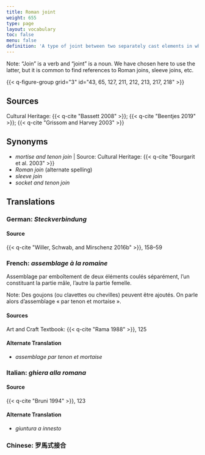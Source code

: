 ```yaml
---
title: Roman joint
weight: 655
type: page
layout: vocabulary
toc: false
menu: false
definition: 'A type of joint between two separately cast elements in which one element slots into the hollow “sleeve” of the other. The joint is generally further secured using pins, rivets, or by %%soldering%%.'
---
```


<div class="backmatter">
Note: “Join” is a verb and “joint” is a noun. We have chosen here to use the latter, but it is common to find references to Roman joins, sleeve joins, etc.
</div>

{{< q-figure-group grid="3" id="43, 65, 127, 211, 212, 213, 217, 218" >}}

## Sources

Cultural Heritage: {{< q-cite "Bassett 2008" >}}; {{< q-cite "Beentjes 2019" >}}; {{< q-cite "Grissom and Harvey 2003" >}}

## Synonyms

- *mortise and tenon join* | Source: Cultural Heritage: {{< q-cite "Bourgarit et al. 2003" >}}
- *Roman join* (alternate spelling)
- *sleeve join*
- *socket and tenon join*

## Translations

<div class="accordion">

### **German**: *Steckverbindung*

#### Source

{{< q-cite "Willer, Schwab, and Mirschenz 2016b" >}}, 158–59

### **French**: *assemblage à la romaine*

Assemblage par emboîtement de deux éléments coulés séparément, l’un constituant la partie mâle, l’autre la partie femelle.

<div class="backmatter">
Note: Des goujons (ou clavettes ou chevilles) peuvent être ajoutés. On parle alors d’assemblage « par tenon et mortaise ».
</div>

#### Sources

Art and Craft Textbook: {{< q-cite "Rama 1988" >}}, 125

#### Alternate Translation

- *assemblage par tenon et mortaise*

### **Italian**: *ghiera alla romana*

#### Source

{{< q-cite "Bruni 1994" >}}, 123

#### Alternate Translation

- *giuntura a innesto*

### **Chinese**: 罗馬式接合

</div>
